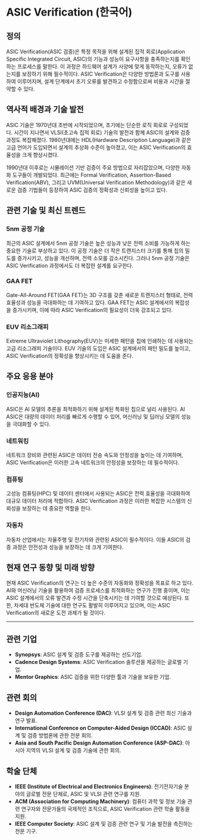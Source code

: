 # ASIC Verification (한국어)

## 정의
ASIC Verification(ASIC 검증)은 특정 목적을 위해 설계된 집적 회로(Application Specific Integrated Circuit, ASIC)의 기능과 성능이 요구사항을 충족하는지를 확인하는 프로세스를 말한다. 이 과정은 하드웨어 설계가 사양에 맞게 동작하는지, 오류가 없는지를 보장하기 위해 필수적이다. ASIC Verification은 다양한 방법론과 도구를 사용하여 이루어지며, 설계 단계에서 초기 오류를 발견하고 수정함으로써 비용과 시간을 절약할 수 있다.

## 역사적 배경과 기술 발전
ASIC 기술은 1970년대 초반에 시작되었으며, 초기에는 단순한 로직 회로로 구성되었다. 시간이 지나면서 VLSI(초고속 집적 회로) 기술의 발전과 함께 ASIC의 설계와 검증 과정도 복잡해졌다. 1980년대에는 HDL(Hardware Description Language)과 같은 고급 언어가 도입되면서 설계의 추상화 수준이 높아졌고, 이는 ASIC Verification의 효율성을 크게 향상시켰다.

1990년대 이후로는 시뮬레이션 기반 검증이 주요 방법으로 자리잡았으며, 다양한 자동화 도구들이 개발되었다. 최근에는 Formal Verification, Assertion-Based Verification(ABV), 그리고 UVM(Universal Verification Methodology)과 같은 새로운 검증 기법들이 등장하여 ASIC 검증의 정확성과 신뢰성을 높이고 있다.

## 관련 기술 및 최신 트렌드

### 5nm 공정 기술
최근의 ASIC 설계에서 5nm 공정 기술은 높은 성능과 낮은 전력 소비를 가능하게 하는 중요한 기술로 부상하고 있다. 이 공정 기술은 더 작은 트랜지스터 크기를 통해 칩의 밀도를 증가시키고, 성능을 개선하며, 전력 소모를 감소시킨다. 그러나 5nm 공정 기술은 ASIC Verification 과정에서도 더 복잡한 설계를 요구한다.

### GAA FET
Gate-All-Around FET(GAA FET)는 3D 구조를 갖춘 새로운 트랜지스터 형태로, 전력 효율성과 성능을 극대화하는 데 기여하고 있다. GAA FET는 ASIC 설계에서의 복잡성을 증가시키며, 이에 따라 ASIC Verification의 필요성이 더욱 강조되고 있다.

### EUV 리소그래피
Extreme Ultraviolet Lithography(EUV)는 미세한 패턴을 칩에 인쇄하는 데 사용되는 고급 리소그래피 기술이다. EUV 기술의 도입은 ASIC 설계에서의 패턴 밀도를 높이고, ASIC Verification의 정확성을 향상시키는 데 도움을 준다.

## 주요 응용 분야

### 인공지능(AI)
ASIC은 AI 모델의 추론을 최적화하기 위해 설계된 특화된 칩으로 널리 사용된다. AI ASIC은 대량의 데이터 처리를 빠르게 수행할 수 있어, 머신러닝 및 딥러닝 모델의 성능을 극대화할 수 있다.

### 네트워킹
네트워크 장비와 관련된 ASIC은 데이터 전송 속도와 안정성을 높이는 데 기여하며, ASIC Verification은 이러한 고속 네트워크의 안정성을 보장하는 데 필수적이다.

### 컴퓨팅
고성능 컴퓨팅(HPC) 및 데이터 센터에서 사용되는 ASIC은 전력 효율성을 극대화하여 대규모 데이터 처리에 적합하다. ASIC Verification 과정은 이러한 복잡한 시스템의 신뢰성을 보장하는 데 중요한 역할을 한다.

### 자동차
자동차 산업에서는 자율주행 및 전기차와 관련된 ASIC이 필수적이다. 이들 ASIC의 검증 과정은 안전성과 성능을 보장하는 데 크게 기여한다.

## 현재 연구 동향 및 미래 방향
현재 ASIC Verification의 연구는 더 높은 수준의 자동화와 정확성을 목표로 하고 있다. AI와 머신러닝 기술을 활용하여 검증 프로세스를 최적화하는 연구가 진행 중이며, 이는 ASIC 설계에서의 오류 발견과 수정 시간을 단축시키는 데 기여할 것으로 예상된다. 또한, 차세대 반도체 기술에 대한 연구도 활발히 이루어지고 있으며, 이는 ASIC Verification의 새로운 도전 과제가 될 것이다.

---

## 관련 기업
- **Synopsys**: ASIC 설계 및 검증 도구를 제공하는 선도기업.
- **Cadence Design Systems**: ASIC Verification 솔루션을 제공하는 글로벌 기업.
- **Mentor Graphics**: ASIC 검증을 위한 다양한 툴과 기술을 보유한 기업.

## 관련 회의
- **Design Automation Conference (DAC)**: VLSI 설계 및 검증 관련 최신 기술과 연구 발표.
- **International Conference on Computer-Aided Design (ICCAD)**: ASIC 설계 및 검증 방법론에 관한 전문 회의.
- **Asia and South Pacific Design Automation Conference (ASP-DAC)**: 아시아 지역의 VLSI 설계 및 검증 기술에 관한 회의.

## 학술 단체
- **IEEE (Institute of Electrical and Electronics Engineers)**: 전기전자기술 분야의 글로벌 전문 단체로, ASIC 및 VLSI 관련 연구를 지원.
- **ACM (Association for Computing Machinery)**: 컴퓨터 과학 및 정보 기술 관련 연구자와 전문가들의 국제적인 조직으로, ASIC Verification 관련 학술 활동을 지원.
- **IEEE Computer Society**: ASIC 설계 및 검증 관련 연구 및 기술 발전을 촉진하는 전문 기구.